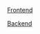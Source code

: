 [Frontend](https://shielded-springs-68299.herokuapp.com/)

[Backend](https://shielded-springs-68299.herokuapp.com/api/persons)

